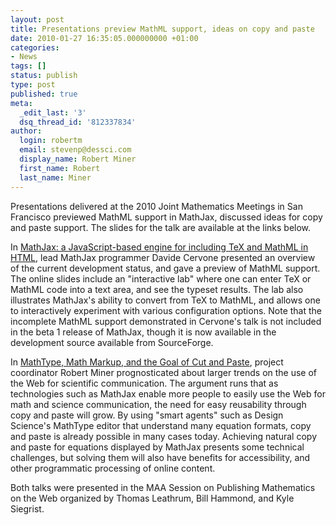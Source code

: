 ```yaml
---
layout: post
title: Presentations preview MathML support, ideas on copy and paste
date: 2010-01-27 16:35:05.000000000 +01:00
categories:
- News
tags: []
status: publish
type: post
published: true
meta:
  _edit_last: '3'
  dsq_thread_id: '812337834'
author:
  login: robertm
  email: stevenp@dessci.com
  display_name: Robert Miner
  first_name: Robert
  last_name: Miner
---
```


Presentations delivered at the 2010 Joint Mathematics Meetings in San Francisco previewed MathML support in MathJax, discussed ideas for copy and paste support.  The slides for the talk are available at the links below.

In [MathJax: a JavaScript-based engine for including TeX and MathML in HTML](http://www.math.union.edu/locate/Cervone/talks/2010-01-15.mathjax), lead MathJax programmer Davide Cervone presented an overview of the current development status, and gave a preview of MathML support.  The online slides include an "interactive lab" where one can enter TeX or MathML code into a text area, and see the typeset results.  The lab also illustrates MathJax's ability to convert from TeX to MathML, and allows one to interactively experiment with various configuration options. Note that the incomplete MathML support demonstrated in Cervone's talk is not included in the beta 1 release of MathJax, though it is now available in the development source available from SourceForge.

In [MathType, Math Markup, and the Goal of Cut and Paste](http://www.mathjax.org/ext/miner-jmm2010/), project coordinator Robert Miner prognosticated about larger trends on the use of the Web for scientific communication.  The argument runs that as technologies such as MathJax enable more people to easily use the Web for math and science communication, the need for easy reusability through copy and paste will grow.  By using "smart agents" such as Design Science's MathType editor that understand many equation formats, copy and paste is already possible in many cases today. Achieving natural copy and paste for equations displayed by MathJax presents some technical challenges, but solving them will also have benefits for accessibility, and other programmatic processing of online content.

Both talks were presented in the MAA Session on Publishing Mathematics on the Web organized by Thomas Leathrum, Bill Hammond, and Kyle Siegrist.